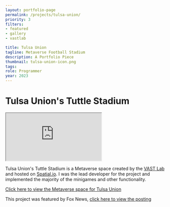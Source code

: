 ```yaml
---
layout: portfolio-page
permalink: /projects/tulsa-union/
priority: 3
filters:
- featured
- gallery
- vastlab

title: Tulsa Union
tagline: Metaverse Football Stadium
description: A Portfolio Piece
thumbnail: tulsa-union-icon.png
tags: 
role: Programmer
year: 2023
---
```


# Tulsa Union's Tuttle Stadium

<iframe class="full aspect16-9" src="https://www.youtube.com/embed/sDWqWFVe_N8?autoplay=1&mute=1&loop=1&list=PLRNKKzTiLuHR3Q5TOn7e0LvNBLOGiivCd" allowfullscreen></iframe>

Tulsa Union's Tuttle Stadium is a Metaverse space created by the [VAST Lab]({{site.url}}/vast-lab/) and hosted on [Spatial.io](https://www.spatial.io/). I was the lead developer for the project and implemented the majority of the minigames and other functionality. 

[Click here to view the Metaverse space for Tulsa Union](https://www.spatial.io/s/Tulsa-Unions-Tuttle-Stadium-64bac1f432b4ffa68becfcc9?share=6279006230809640245)

This project was featured by Fox News, [click here to view the posting](https://www.fox23.com/news/union-hs-partners-with-university-of-texas-combines-football-and-the-metaverse/article_439dec42-4dd5-11ee-bcc3-236144879db4.html)
